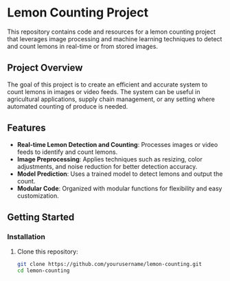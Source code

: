 # Lemon Counting Project

This repository contains code and resources for a lemon counting project that leverages image processing and machine learning techniques to detect and count lemons in real-time or from stored images.

## Project Overview

The goal of this project is to create an efficient and accurate system to count lemons in images or video feeds. The system can be useful in agricultural applications, supply chain management, or any setting where automated counting of produce is needed.

## Features

- **Real-time Lemon Detection and Counting**: Processes images or video feeds to identify and count lemons.
- **Image Preprocessing**: Applies techniques such as resizing, color adjustments, and noise reduction for better detection accuracy.
- **Model Prediction**: Uses a trained model to detect lemons and output the count.
- **Modular Code**: Organized with modular functions for flexibility and easy customization.

## Getting Started

### Installation

1. Clone this repository:
   ```bash
   git clone https://github.com/yourusername/lemon-counting.git
   cd lemon-counting
